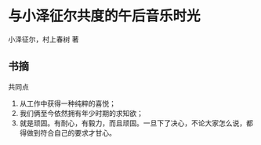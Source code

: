 # 与小泽征尔共度的午后音乐时光

小泽征尔，村上春树 著

## 书摘

共同点

1. 从工作中获得一种纯粹的喜悦；
2. 我们俩至今依然拥有年少时期的求知欲；
3. 就是顽固。有耐心，有毅力，而且顽固。一旦下了决心，不论大家怎么说，都得做到符合自己的要求才甘心。

